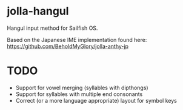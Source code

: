 jolla-hangul
==============

Hangul input method for Sailfish OS.


Based on the Japanese IME implementation found here: https://github.com/BeholdMyGlory/jolla-anthy-jp



TODO
=====

 * Support for vowel merging (syllables with dipthongs)
 * Support for syllables with multiple end consonants
 * Correct (or a more language appropriate) layout for symbol keys
